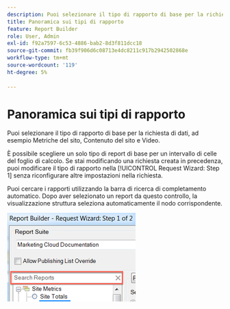 ```yaml
---
description: Puoi selezionare il tipo di rapporto di base per la richiesta di dati, ad esempio Metriche del sito, Contenuto del sito e Video.
title: Panoramica sui tipi di rapporto
feature: Report Builder
role: User, Admin
exl-id: f92a7597-6c53-4886-bab2-8d3f811dcc18
source-git-commit: fb39f906d6c08713e4dc8211c917b2942502868e
workflow-type: tm+mt
source-wordcount: '119'
ht-degree: 5%

---
```


# Panoramica sui tipi di rapporto

Puoi selezionare il tipo di rapporto di base per la richiesta di dati, ad esempio Metriche del sito, Contenuto del sito e Video.

È possibile scegliere un solo tipo di report di base per un intervallo di celle del foglio di calcolo. Se stai modificando una richiesta creata in precedenza, puoi modificare il tipo di rapporto nella [!UICONTROL Request Wizard: Step 1] senza riconfigurare altre impostazioni nella richiesta.

Puoi cercare i rapporti utilizzando la barra di ricerca di completamento automatico. Dopo aver selezionato un report da questo controllo, la visualizzazione struttura seleziona automaticamente il nodo corrispondente.

![Schermata che mostra la struttura della suite di rapporti e il nodo corrispondente selezionato.](assets/search_reports.png)
